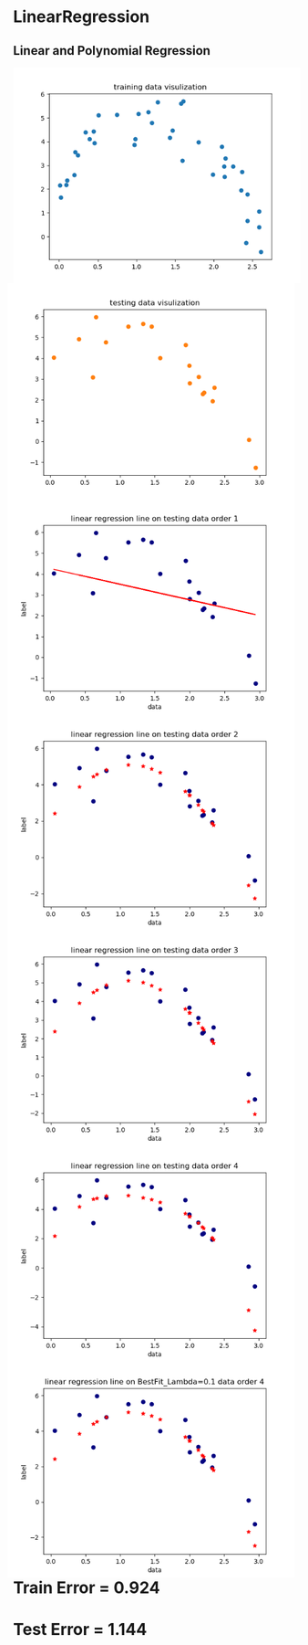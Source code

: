 # LinearRegression
## Linear and Polynomial Regression <br />
<img src="https://github.com/nikiibayat/LinearRegression/blob/master/images/training_data_visulization.png?raw=true"
     alt="Training Data"
     style="float: left; margin-right: 10px;" />
<img src="https://github.com/nikiibayat/LinearRegression/blob/master/images/testing_data_visulization.png?raw=true"
     alt="Testing Data"
     style="float: right; margin-right: 10px;" />
<img src="https://github.com/nikiibayat/LinearRegression/blob/master/images/linear_regression_testing_data_order_1.png"
     alt="1st order regression on test set"
     style="float: right; margin-right: 10px;" />
<img src="https://github.com/nikiibayat/LinearRegression/blob/master/images/linear_regression_testing_data_order_2.png"
     alt="2nd order regression on test set"
     style="float: right; margin-right: 10px;" />
<img src="https://github.com/nikiibayat/LinearRegression/blob/master/images/linear_regression_testing_data_order_3.png"
     alt="3rd order regression on test set"
     style="float: right; margin-right: 10px;" />
<img src="https://github.com/nikiibayat/LinearRegression/blob/master/images/linear_regression_testing_data_order_4.png"
     alt="4th order regression on test set"
     style="float: right; margin-right: 10px;" />
<img src="https://github.com/nikiibayat/LinearRegression/blob/master/images/linear_regression_BestFit_Lambda%3D0.1_data_order_4.png"
     alt="5th order regression with regularization on test set"
     style="float: right; margin-right: 10px;" />

# Train Error = 0.924
# Test Error = 1.144
